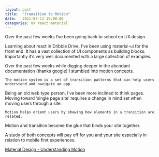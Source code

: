 ```yaml
---
layout: post
title:  "Transition to Motion"
date:   2021-07-13 19:00:00
categories: UX react material
---
```

Over the past few weeks I’ve been going back to school on UX design. 

Learning about react in Dribble Drive, I’ve been using material-ui for the front end. It has a vast collection of UI components as building blocks.  Importantly it’s very well documented with a large collection of examples.

Over the past few weeks while digging deeper in the abundant documentation (thanks google) I stumbled into motion concepts.

`The motion system is a set of transition patterns that can help users understand and navigate an app.`

Being an old web type person, I’ve been more inclined to think pages. Moving toward ‘single page site’ requires a change in mind set when moving users through a site. 

`Motion helps orient users by showing how elements in a transition are related.`

Motion and transition become the glue that binds your site together. 

A study of both concepts will pay off for you and your site especially in relation to mobile first experiences.

[Material Design - Understanding Motion](https://material.io/design/motion/understanding-motion.html)
